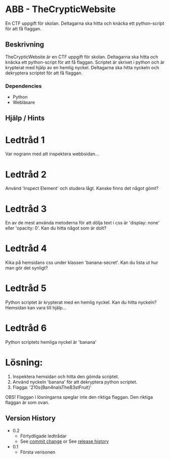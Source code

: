 # ABB - TheCrypticWebsite

En CTF uppgift för skolan. Deltagarna ska hitta och knäcka ett python-script för att få flaggan.

## Beskrivning

TheCrypticWebsite är en CTF uppgift för skolan. Deltagarna ska hitta och knäcka ett python-script för att få flaggan. Scriptet är skrivet i python och är krypterat med hjälp av en hemlig nyckel. Deltagarna ska hitta nyckeln och dekryptera scriptet för att få flaggan.

### Dependencies

- Python
- Webläsare

## Hjälp / Hints

# Ledtråd 1

Var nogrann med att inspektera webbsidan...

# Ledtråd 2

Använd 'Inspect Element' och studera lågt. Kanske finns det något gömt?

# Ledtråd 3

En av de mest använda metoderna för att dölja text i css är 'display: none' eller 'opacity: 0'. Kan du hitta något som är dolt?

# Ledtråd 4

Kika på hemsidans css under klassen 'banana-secret'. Kan du lista ut hur man gör det synligt?

# Ledtråd 5

Python scriptet är krypterat med en hemlig nyckel. Kan du hitta nyckeln? Hemsidan kan vara till hjälp...

# Ledtråd 6

Python scriptets hemliga nyckel är 'banana'

# Lösning:

1. Inspektera hemsidan och hitta den gömda scriptet.
2. Använd nyckeln 'banana' för att dekryptera python scriptet.
3. Flagga: '210s{Ban4naIsTheB3stFruit}'

OBS! Flaggan i lösningarna speglar inte den riktiga flaggan. Den riktiga flaggan är som ovan.

## Version History

- 0.2
  - Förtydligade ledtrådar
  - See [commit change]() or See [release history]()
- 0.1
  - Första verisonen
